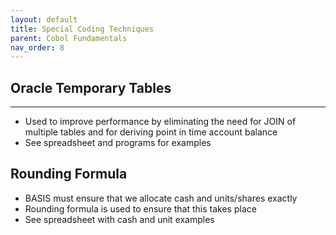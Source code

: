 ```yaml
---
layout: default
title: Special Coding Techniques
parent: Cobol Fundamentals
nav_order: 8
---
```


## Oracle Temporary Tables
<hr class="hr-no-bottom-margin"/>

- Used to improve performance by eliminating the need for JOIN of multiple tables and for deriving point in time account balance
- See spreadsheet and programs for examples

## Rounding Formula

- BASIS must ensure that we allocate cash and units/shares exactly
- Rounding formula is used to ensure that this takes place
- See spreadsheet with cash and unit examples
